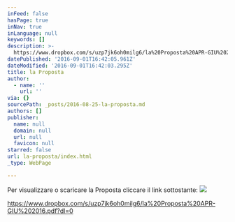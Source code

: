 ```yaml
---
inFeed: false
hasPage: true
inNav: true
inLanguage: null
keywords: []
description: >-
  https://www.dropbox.com/s/uzp7jk6oh0milg6/la%20Proposta%20APR-GIU%202016.pdf?dl=0
datePublished: '2016-09-01T16:42:05.961Z'
dateModified: '2016-09-01T16:42:03.295Z'
title: la Proposta
author:
  - name: ''
    url: ''
via: {}
sourcePath: _posts/2016-08-25-la-proposta.md
authors: []
publisher:
  name: null
  domain: null
  url: null
  favicon: null
starred: false
url: la-proposta/index.html
_type: WebPage

---
```

Per visualizzare o scaricare la Proposta cliccare il link sottostante:
![](https://the-grid-user-content.s3-us-west-2.amazonaws.com/34c6ef26-89d2-4b22-a0dc-67ccacf555cc.jpg)

https://www.dropbox.com/s/uzp7jk6oh0milg6/la%20Proposta%20APR-GIU%202016.pdf?dl=0